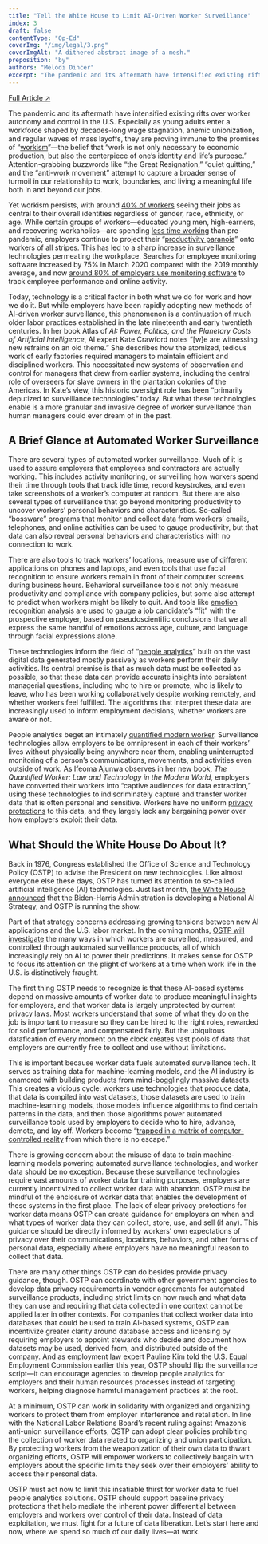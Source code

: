 ```yaml
---
title: "Tell the White House to Limit AI-Driven Worker Surveillance"
index: 3
draft: false
contentType: "Op-Ed"
coverImg: "/img/legal/3.png"
coverImgAlt: "A dithered abstract image of a mesh."
preposition: "by"
authors: "Melodi Dincer"
excerpt: "The pandemic and its aftermath have intensified existing rifts over worker autonomy and control in the U.S., including the many ways in which workers are surveilled, measured, and controlled through automated surveillance products. Most workers understand that some of what they do on the job is important to measure so they can be hired to the right roles, rewarded for solid performance, and compensated fairly. But the ubiquitous datafication of every moment on the clock creates vast pools of data that employers are currently free to collect and use without limitations."
---
```


[Full Article  ↗](https://techpolicy.press/tell-the-white-house-to-limit-ai-driven-worker-surveillance/)

The pandemic and its aftermath have intensified existing rifts over worker autonomy and control in the U.S. Especially as young adults enter a workforce shaped by decades-long wage stagnation, anemic unionization, and regular waves of mass layoffs, they are proving immune to the promises of “[workism](https://www.theatlantic.com/ideas/archive/2019/02/religion-workism-making-americans-miserable/583441/)”—the belief that “work is not only necessary to economic production, but also the centerpiece of one’s identity and life’s purpose.” Attention-grabbing buzzwords like “the Great Resignation,” “quiet quitting,” and the “anti-work movement” attempt to capture a broader sense of turmoil in our relationship to work, boundaries, and living a meaningful life both in and beyond our jobs.

Yet workism persists, with around [40% of workers](https://www.pewresearch.org/social-trends/2023/03/30/how-americans-view-their-jobs/#how-workers-see-their-job) seeing their jobs as central to their overall identities regardless of gender, race, ethnicity, or age. While certain groups of workers—educated young men, high-earners, and recovering workaholics—are spending [less time working](https://www.bloomberg.com/news/articles/2023-04-05/americans-emulate-europe-and-work-less-posing-problem-for-fed) than pre-pandemic, employers continue to project their “[productivity paranoia](https://www.microsoft.com/en-us/worklab/work-trend-index/hybrid-work-is-just-work)” onto workers of all stripes. This has led to a sharp increase in surveillance technologies permeating the workplace. Searches for employee monitoring software increased by 75% in March 2020 compared with the 2019 monthly average, and now [around 80% of employers use monitoring software](https://www.cnbc.com/2023/04/24/employee-surveillance-is-on-the-rise-that-could-backfire-on-employers.html) to track employee performance and online activity.

Today, technology is a critical factor in both what we do for work and how we do it. But while employers have been rapidly adopting new methods of AI-driven worker surveillance, this phenomenon is a continuation of much older labor practices established in the late nineteenth and early twentieth centuries. In her book Atlas of *AI: Power, Politics, and the Planetary Costs of Artificial Intelligence*, AI expert Kate Crawford notes “[w]e are witnessing new refrains on an old theme.” She describes how the atomized, tedious work of early factories required managers to maintain efficient and disciplined workers. This necessitated new systems of observation and control for managers that drew from earlier systems, including the central role of overseers for slave owners in the plantation colonies of the Americas. In Kate’s view, this historic oversight role has been “primarily deputized to surveillance technologies” today. But what these technologies enable is a more granular and invasive degree of worker surveillance than human managers could ever dream of in the past.

## A Brief Glance at Automated Worker Surveillance

There are several types of automated worker surveillance. Much of it is used to assure employers that employees and contractors are actually working. This includes activity monitoring, or surveilling how workers spend their time through tools that track idle time, record keystrokes, and even take screenshots of a worker’s computer at random. But there are also several types of surveillance that go beyond monitoring productivity to uncover workers’ personal behaviors and characteristics. So-called “bossware” programs that monitor and collect data from workers’ emails, telephones, and online activities can be used to gauge productivity, but that data can also reveal personal behaviors and characteristics with no connection to work. 

There are also tools to track workers’ locations, measure use of different applications on phones and laptops, and even tools that use facial recognition to ensure workers remain in front of their computer screens during business hours. Behavioral surveillance tools not only measure productivity and compliance with company policies, but some also attempt to predict when workers might be likely to quit. And tools like [emotion recognition](https://papers.ssrn.com/sol3/papers.cfm?abstract_id=4292217) analysis are used to gauge a job candidate’s “fit” with the prospective employer, based on pseudoscientific conclusions that we all express the same handful of emotions across age, culture, and language through facial expressions alone. 

These technologies inform the field of “[people analytics](https://www.hbs.edu/ris/Publication%20Files/1-s2.0-S0191308523000011-main_0230d385-13af-4a01-9b68-c6b07be05ce2.pdf)” built on the vast digital data generated mostly passively as workers perform their daily activities. Its central premise is that as much data must be collected as possible, so that these data can provide accurate insights into persistent managerial questions, including who to hire or promote, who is likely to leave, who has been working collaboratively despite working remotely, and whether workers feel fulfilled. The algorithms that interpret these data are increasingly used to inform employment decisions, whether workers are aware or not.

People analytics beget an intimately [quantified modern worker](https://www.cambridge.org/core/books/abs/quantified-worker/quantified-worker/1867BE16F394301ACAF6F82F030EAFEC). Surveillance technologies allow employers to be omnipresent in each of their workers’ lives without physically being anywhere near them, enabling uninterrupted monitoring of a person’s communications, movements, and activities even outside of work. As Ifeoma Ajunwa observes in her new book, *The Quantified Worker: Law and Technology in the Modern World*, employers have converted their workers into “captive audiences for data extraction,” using these technologies to indiscriminately capture and transfer worker data that is often personal and sensitive. Workers have no uniform [privacy protections](https://papers.ssrn.com/sol3/papers.cfm?abstract_id=2746211) to this data, and they largely lack any bargaining power over how employers exploit their data.

## What Should the White House Do About It?

Back in 1976, Congress established the Office of Science and Technology Policy (OSTP) to advise the President on new technologies. Like almost everyone else these days, OSTP has turned its attention to so-called artificial intelligence (AI) technologies. Just last month, [the White House announced](https://www.whitehouse.gov/wp-content/uploads/2023/05/OSTP-Request-for-Information-National-Priorities-for-Artificial-Intelligence.pdf) that the Biden-Harris Administration is developing a National AI Strategy, and OSTP is running the show. 

Part of that strategy concerns addressing growing tensions between new AI applications and the U.S. labor market. In the coming months, [OSTP will investigate](https://www.whitehouse.gov/ostp/news-updates/2023/05/01/hearing-from-the-american-people-how-are-automated-tools-being-used-to-surveil-monitor-and-manage-workers/) the many ways in which workers are surveilled, measured, and controlled through automated surveillance products, all of which increasingly rely on AI to power their predictions. It makes sense for OSTP to focus its attention on the plight of workers at a time when work life in the U.S. is distinctively fraught.

The first thing OSTP needs to recognize is that these AI-based systems depend on massive amounts of worker data to produce meaningful insights for employers, and that worker data is largely unprotected by current privacy laws. Most workers understand that some of what they do on the job is important to measure so they can be hired to the right roles, rewarded for solid performance, and compensated fairly. But the ubiquitous datafication of every moment on the clock creates vast pools of data that employers are currently free to collect and use without limitations. 

This is important because worker data fuels automated surveillance tech. It serves as training data for machine-learning models, and the AI industry is enamored with building products from mind-bogglingly massive datasets. This creates a vicious cycle: workers use technologies that produce data, that data is compiled into vast datasets, those datasets are used to train machine-learning models, those models influence algorithms to find certain patterns in the data, and then those algorithms power automated surveillance tools used by employers to decide who to hire, advance, demote, and lay off. Workers become “[trapped in a matrix of computer-controlled reality](https://www.americanbar.org/content/dam/aba/publications/aba_journal_of_labor_employment_law/v35/no-2/artificial-intelligence.pdf) from which there is no escape.” 

There is growing concern about the misuse of data to train machine-learning models powering automated surveillance technologies, and worker data should be no exception. Because these surveillance technologies require vast amounts of worker data for training purposes, employers are currently incentivized to collect worker data with abandon. OSTP must be mindful of the enclosure of worker data that enables the development of these systems in the first place. The lack of clear privacy protections for worker data means OSTP can create guidance for employers on when and what types of worker data they can collect, store, use, and sell (if any). This guidance should be directly informed by workers’ own expectations of privacy over their communications, locations, behaviors, and other forms of personal data, especially where employers have no meaningful reason to collect that data. 

There are many other things OSTP can do besides provide privacy guidance, though. OSTP can coordinate with other government agencies to develop data privacy requirements in vendor agreements for automated surveillance products, including strict limits on how much and what data they can use and requiring that data collected in one context cannot be applied later in other contexts. For companies that collect worker data into databases that could be used to train AI-based systems, OSTP can incentivize greater clarity around database access and licensing by requiring employers to appoint stewards who decide and document how datasets may be used, derived from, and distributed outside of the company. And as employment law expert Pauline Kim told the U.S. Equal Employment Commission earlier this year, OSTP should flip the surveillance script—it can encourage agencies to develop people analytics for employers and their human resources processes instead of targeting workers, helping diagnose harmful management practices at the root. 

At a minimum, OSTP can work in solidarity with organized and organizing workers to protect them from employer interference and retaliation. In line with the National Labor Relations Board’s recent ruling against Amazon’s anti-union surveillance efforts, OSTP can adopt clear policies prohibiting the collection of worker data related to organizing and union participation. By protecting workers from the weaponization of their own data to thwart organizing efforts, OSTP will empower workers to collectively bargain with employers about the specific limits they seek over their employers’ ability to access their personal data.

OSTP must act now to limit this insatiable thirst for worker data to fuel people analytics solutions. OSTP should support baseline privacy protections that help mediate the inherent power differential between employers and workers over control of their data. Instead of data exploitation, we must fight for a future of data liberation. Let’s start here and now, where we spend so much of our daily lives—at work.   
